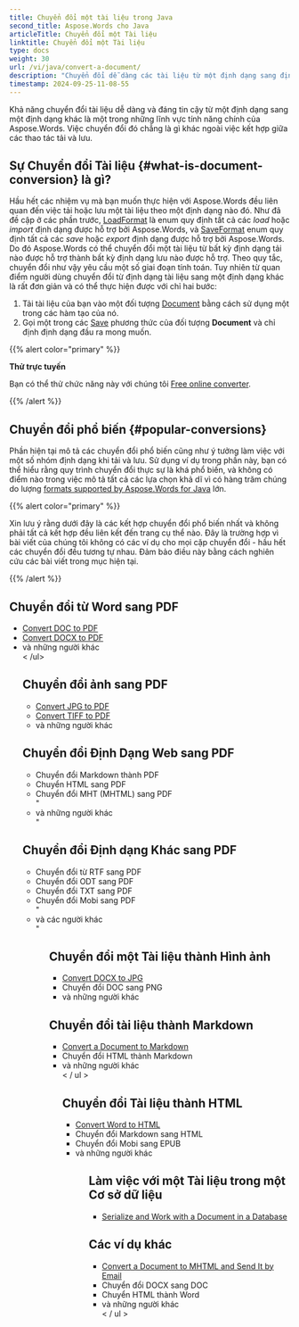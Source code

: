 ```yaml
---
title: Chuyển đổi một tài liệu trong Java
second_title: Aspose.Words cho Java
articleTitle: Chuyển đổi một Tài liệu
linktitle: Chuyển đổi một Tài liệu
type: docs
weight: 30
url: /vi/java/convert-a-document/
description: "Chuyển đổi dễ dàng các tài liệu từ một định dạng sang định dạng khác. Bạn có thể làm việc với tất cả các định dạng phổ biến nhất như Microsoft Word định dạng như DOCX hoặc DOC, định dạng OpenDocument như ODT hoặc OTT, các định dạng web như HTML hoặc XHTML, các định dạng văn bản như MarkDown hoặc TXT, và nhiều hơn nữa bằng cách sử dụng Java."
timestamp: 2024-09-25-11-08-55
---
```


Khả năng chuyển đổi tài liệu dễ dàng và đáng tin cậy từ một định dạng sang một định dạng khác là một trong những lĩnh vực tính năng chính của Aspose.Words. Việc chuyển đổi đó chẳng là gì khác ngoài việc kết hợp giữa các thao tác tải và lưu.

## Sự Chuyển đổi Tài liệu {#what-is-document-conversion} là gì?

Hầu hết các nhiệm vụ mà bạn muốn thực hiện với Aspose.Words đều liên quan đến việc tải hoặc lưu một tài liệu theo một định dạng nào đó. Như đã đề cập ở các phần trước, [LoadFormat](https://reference.aspose.com/words/java/com.aspose.words/loadformat/) là enum quy định tất cả các *load* hoặc *import* định dạng được hỗ trợ bởi Aspose.Words, và [SaveFormat](https://reference.aspose.com/words/java/com.aspose.words/saveformat/) enum quy định tất cả các *save* hoặc *export* định dạng được hỗ trợ bởi Aspose.Words. Do đó Aspose.Words có thể chuyển đổi một tài liệu từ bất kỳ định dạng tải nào được hỗ trợ thành bất kỳ định dạng lưu nào được hỗ trợ. Theo quy tắc, chuyển đổi như vậy yêu cầu một số giai đoạn tính toán. Tuy nhiên từ quan điểm người dùng chuyển đổi từ định dạng tài liệu sang một định dạng khác là rất đơn giản và có thể thực hiện được với chỉ hai bước:

1. Tải tài liệu của bạn vào một đối tượng [Document](https://reference.aspose.com/words/java/com.aspose.words/document/) bằng cách sử dụng một trong các hàm tạo của nó.
1. Gọi một trong các [Save](https://reference.aspose.com/words/java/com.aspose.words/document/#save-java.lang.String-int) phương thức của đối tượng **Document** và chỉ định định dạng đầu ra mong muốn.

{{% alert color="primary" %}}

**Thử trực tuyến**

Bạn có thể thử chức năng này với chúng tôi [Free online converter](https://products.aspose.app/words/conversion).

{{% /alert %}}

## Chuyển đổi phổ biến {#popular-conversions}

Phần hiện tại mô tả các chuyển đổi phổ biến cũng như ý tưởng làm việc với một số nhóm định dạng khi tải và lưu. Sử dụng ví dụ trong phần này, bạn có thể hiểu rằng quy trình chuyển đổi thực sự là khá phổ biến, và không có điểm nào trong việc mô tả tất cả các lựa chọn khả dĩ vì có hàng trăm chúng do lượng [formats supported by Aspose.Words for Java](/words/java/supported-document-formats/) lớn.

{{% alert color="primary" %}}

Xin lưu ý rằng dưới đây là các kết hợp chuyển đổi phổ biến nhất và không phải tất cả kết hợp đều liên kết đến trang cụ thể nào. Đây là trường hợp vì bài viết của chúng tôi không có các ví dụ cho mọi cặp chuyển đổi - hầu hết các chuyển đổi đều tương tự nhau. Đảm bảo điều này bằng cách nghiên cứu các bài viết trong mục hiện tại.

{{% /alert %}}

<div class="row">
	<div class="col-md-6">
		<h2>Chuyển đổi từ Word sang PDF</h2>
			<ul>
				<li><a href="/words/java/convert-a-document-to-pdf/#converting-doc-or-docx-to-pdf">Convert DOC to PDF</a></li>
				<li><a href="/words/java/convert-a-document-to-pdf/#converting-doc-or-docx-to-pdf">Convert DOCX to PDF</a></li>
				<li>và những người khác</li>
			< /ul>
		<h2>Chuyển đổi ảnh sang PDF</h2>
			<ul>
				<li><a href="/words/java/convert-a-document-to-pdf/#convert-an-image-to-pdf">Convert JPG to PDF</a></li>
				<li><a href="/words/java/convert-a-document-to-pdf/#convert-an-image-to-pdf">Convert TIFF to PDF</a></li>
				<li>và những người khác</li>
			</ul>
		<h2>Chuyển đổi Định Dạng Web sang PDF</h2>
			<ul>
				<li>Chuyển đổi Markdown thành PDF</li>
				<li>Chuyển HTML sang PDF</li>
				<li>Chuyển đổi MHT (MHTML) sang PDF</li>
				"<li>và những người khác</li>"
			</ul>
		<h2>Chuyển đổi Định dạng Khác sang PDF</h2>
			<ul>
				<li>Chuyển đổi từ RTF sang PDF</li>
				<li>Chuyển đổi ODT sang PDF</li>
				<li>Chuyển đổi TXT sang PDF</li>
				<li>Chuyển đổi Mobi sang PDF</li>
				"<li>và các người khác</li>"
			<ul>
	<div>
	<div class="col-md-6">
		<h2>Chuyển đổi một Tài liệu thành Hình ảnh</h2>
			<ul>
				<li><a href="/words/java/convert-a-document-to-an-image/">Convert DOCX to JPG</a></li>
				<li>Chuyển đổi DOC sang PNG</li>
				<li>và những người khác</li>
			</ul>
		<h2>Chuyển đổi tài liệu thành Markdown</h2>
			<ul>
				<li><a href="/words/java/convert-a-document-to-markdown/">Convert a Document to Markdown</a></li>
				<li>Chuyển đổi HTML thành Markdown</li>
				<li>và những người khác</li>
			< / ul >
		<h2>Chuyển đổi Tài liệu thành HTML</h2>
			<ul>
				<li><a href="/words/java/convert-a-document-to-html-mhtml-or-epub/#convert-a-document">Convert Word to HTML</a></li>
				<li>Chuyển đổi Markdown sang HTML</li>
				<li>Chuyển đổi Mobi sang EPUB</li>
				<li>và những người khác</li>
			<ul>
		<h2>Làm việc với một Tài liệu trong một Cơ sở dữ liệu</h2>
			<ul>
				<li><a href="/words/java/serialize-and-work-with-a-document-in-a-database/">Serialize and Work with a Document in a Database</a></li>
			</ul>
		<h2>Các ví dụ khác</h2>
			<ul>
				<li><a href="/words/java/convert-a-document-to-mhtml-and-send-it-by-email/">Convert a Document to MHTML and Send It by Email</a></li>
				<li>Chuyển đổi DOCX sang DOC</li>
				<li>Chuyển HTML thành Word</li>
				<li>và những người khác</li>
			< / ul >
	</div>
</div>
